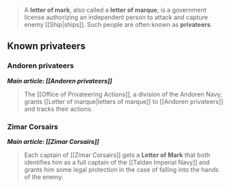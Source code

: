 > A **letter of mark**, also called a **letter of marque**, is a government license authorizing an independent person to attack and capture enemy [[Ship|ships]]. Such people are often known as **privateers**.



## Known privateers


### Andoren privateers

***Main article: [[Andoren privateers]]***
> The [[Office of Privateering Actions]], a division of the Andoren Navy, grants [[Letter of marque|letters of marque]] to [[Andoren privateers]] and tracks their actions.


### Zimar Corsairs

***Main article: [[Zimar Corsairs]]***
> Each captain of [[Zimar Corsairs]] gets a **Letter of Mark** that both identifies him as a full captain of the [[Taldan Imperial Navy]] and grants him some legal protection in the case of falling into the hands of the enemy.







